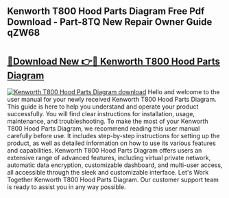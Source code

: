 ## Kenworth T800 Hood Parts Diagram Free Pdf Download - Part-8TQ New Repair Owner Guide qZW68

# <h2><a href="http://dfrj8a.blite.top/?on=Kenworth+T800+Hood+Parts+Diagram">🔗Download New 👉🔴 Kenworth T800 Hood Parts Diagram</a></h2>

[![Kenworth T800 Hood Parts Diagram download](https://i.imgur.com/lujVjoI.png)](http://dfrj8a.blite.top/?on=Kenworth+T800+Hood+Parts+Diagram)
Hello and welcome to the user manual for your newly received Kenworth T800 Hood Parts Diagram. This guide is here to help you understand and operate your product successfully. You will find clear instructions for installation, usage, maintenance, and troubleshooting. To make the most of your Kenworth T800 Hood Parts Diagram, we recommend reading this user manual carefully before use. It includes step-by-step instructions for setting up the product, as well as detailed information on how to use its various features and capabilities. Kenworth T800 Hood Parts Diagram offers users an extensive range of advanced features, including virtual private network, automatic data encryption, customizable dashboard, and multi-user access, all accessible through the sleek and customizable interface. Let's Work Together Kenworth T800 Hood Parts Diagram. Our customer support team is ready to assist you in any way possible.
